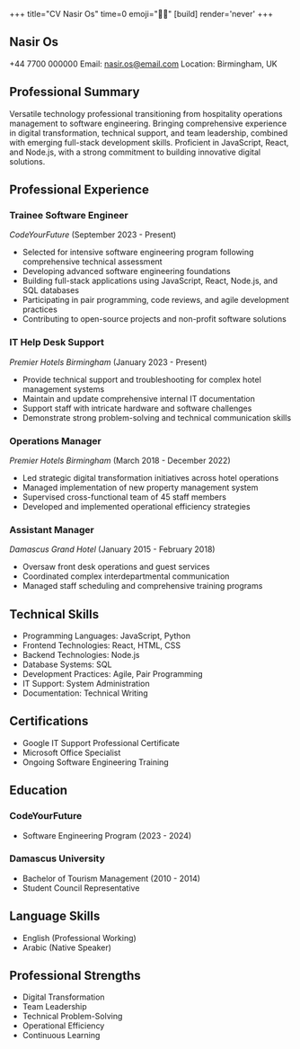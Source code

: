 +++
title="CV Nasir Os" 
time=0 
emoji="✍🏽" 
[build]
render='never'
+++

## Nasir Os

+44 7700 000000
Email: nasir.os@email.com
Location: Birmingham, UK

## Professional Summary

Versatile technology professional transitioning from hospitality operations management to software engineering. Bringing comprehensive experience in digital transformation, technical support, and team leadership, combined with emerging full-stack development skills. Proficient in JavaScript, React, and Node.js, with a strong commitment to building innovative digital solutions.

## Professional Experience

### Trainee Software Engineer

_CodeYourFuture_ (September 2023 - Present)

- Selected for intensive software engineering program following comprehensive technical assessment
- Developing advanced software engineering foundations
- Building full-stack applications using JavaScript, React, Node.js, and SQL databases
- Participating in pair programming, code reviews, and agile development practices
- Contributing to open-source projects and non-profit software solutions

### IT Help Desk Support

_Premier Hotels Birmingham_ (January 2023 - Present)

- Provide technical support and troubleshooting for complex hotel management systems
- Maintain and update comprehensive internal IT documentation
- Support staff with intricate hardware and software challenges
- Demonstrate strong problem-solving and technical communication skills

### Operations Manager

_Premier Hotels Birmingham_ (March 2018 - December 2022)

- Led strategic digital transformation initiatives across hotel operations
- Managed implementation of new property management system
- Supervised cross-functional team of 45 staff members
- Developed and implemented operational efficiency strategies

### Assistant Manager

_Damascus Grand Hotel_ (January 2015 - February 2018)

- Oversaw front desk operations and guest services
- Coordinated complex interdepartmental communication
- Managed staff scheduling and comprehensive training programs

## Technical Skills

- Programming Languages: JavaScript, Python
- Frontend Technologies: React, HTML, CSS
- Backend Technologies: Node.js
- Database Systems: SQL
- Development Practices: Agile, Pair Programming
- IT Support: System Administration
- Documentation: Technical Writing

## Certifications

- Google IT Support Professional Certificate
- Microsoft Office Specialist
- Ongoing Software Engineering Training

## Education

### CodeYourFuture

- Software Engineering Program (2023 - 2024)

### Damascus University

- Bachelor of Tourism Management (2010 - 2014)
- Student Council Representative

## Language Skills

- English (Professional Working)
- Arabic (Native Speaker)

## Professional Strengths

- Digital Transformation
- Team Leadership
- Technical Problem-Solving
- Operational Efficiency
- Continuous Learning
